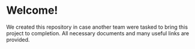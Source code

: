 # Welcome!

We created this repository in case another team were tasked to bring this project to completion. All necessary documents and many useful links are provided. 
